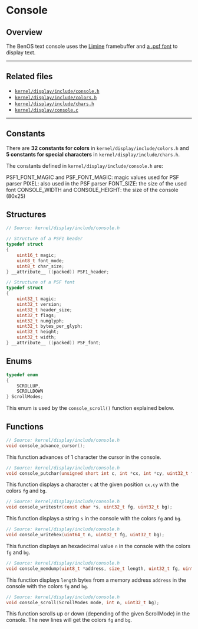 # Console

## Overview
The BenOS text console uses the [Limine](https://github.com/limine-bootloader/limine) framebuffer and [a .psf font](https://github.com/thebenos/benos/blob/main/kernel/res/zap-light32.psf) to display text.

---

## Related files
- [`kernel/display/include/console.h`](https://github.com/thebenos/benos/blob/main/kernel/display/include/console.h)
- [`kernel/display/include/colors.h`](https://github.com/thebenos/benos/blob/main/kernel/display/include/colors.h)
- [`kernel/display/include/chars.h`](https://github.com/thebenos/benos/blob/main/kernel/display/include/chars.h)
- [`kernel/display/console.c`](https://github.com/thebenos/benos/blob/main/kernel/display/console.c)

---

## Constants
There are **32 constants for colors** in `kernel/display/include/colors.h` and **5 constants for special characters** in `kernel/display/include/chars.h`.

The constants defined in `kernel/display/include/console.h` are:

PSF1_FONT_MAGIC and PSF_FONT_MAGIC: magic values used for PSF parser
PIXEL: also used in the PSF parser
FONT_SIZE: the size of the used font
CONSOLE_WIDTH and CONSOLE_HEIGHT: the size of the console (80x25)

## Structures
```c
// Source: kernel/display/include/console.h

// Structure of a PSF1 header
typedef struct
{
    uint16_t magic;
    uint8_t font_mode;
    uint8_t char_size;
} __attribute__ ((packed)) PSF1_header;

// Structure of a PSF font
typedef struct
{
    uint32_t magic;
    uint32_t version;
    uint32_t header_size;
    uint32_t flags;
    uint32_t numglyph;
    uint32_t bytes_per_glyph;
    uint32_t height;
    uint32_t width;
} __attribute__ ((packed)) PSF_font;
```

## Enums
```c
typedef enum
{
    SCROLLUP,
    SCROLLDOWN
} ScrollModes;
```
This enum is used by the `console_scroll()` function explained below.

## Functions
```c
// Source: kernel/display/include/console.h
void console_advance_cursor();
```
This function advances of 1 character the cursor in the console.

```c
// Source: kernel/display/include/console.h
void console_putchar(unsigned short int c, int *cx, int *cy, uint32_t fg, uint32_t bg);
```
This function displays a character `c` at the given position `cx,cy` with the colors `fg` and `bg`.

```c
// Source: kernel/display/include/console.h
void console_writestr(const char *s, uint32_t fg, uint32_t bg);
```
This function displays a string `s` in the console with the colors `fg` and `bg`.

```c
// Source: kernel/display/include/console.h
void console_writehex(uint64_t n, uint32_t fg, uint32_t bg);
```
This function displays an hexadecimal value `n` in the console with the colors `fg` and `bg`.

```c
// Source: kernel/display/include/console.h
void console_memdump(uint8_t *address, size_t length, uint32_t fg, uint32_t bg);
```
This function displays `length` bytes from a memory address `address` in the console with the colors `fg` and `bg`.

```c
// Source: kernel/display/include/console.h
void console_scroll(ScrollModes mode, int n, uint32_t bg);
```
This function scrolls up or down (depending of the given ScrollMode) in the console. The new lines will get the colors `fg` and `bg`.